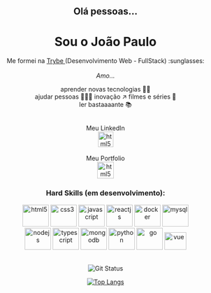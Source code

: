 <h2 align="center"> Olá pessoas... </h2>
<h1 align="center"> Sou o João Paulo </h1>

<p align="center">
  Me formei na <a href='https://www.betrybe.com/?utm_medium=cpc&utm_source=google&utm_campaign=Brand&utm_content=ad03_din_h&utm_term=trybe&utm_campaign=*%5BSearch%5D+Brand_BRA&utm_source=adwords&utm_medium=ppc&hsa_acc=1466424558&hsa_cam=12085736593&hsa_grp=146119280611&hsa_ad=617838452280&hsa_src=g&hsa_tgt=kwd-372340162995&hsa_kw=trybe&hsa_mt=e&hsa_net=adwords&hsa_ver=3&gclid=EAIaIQobChMIiYvpq-uz-wIVYehcCh365AEqEAAYASAAEgLMH_D_BwE'> Trybe </a> (Desenvolvimento Web - FullStack) :sunglasses: </br></br>
  <i>Amo...</i>
</p>

<div align="center">
  <p> aprender novas tecnologias 👨‍💻 </br>
      ajudar pessoas 🧑‍🤝‍🧑
      inovação ↗️
      filmes e séries 🎥 </br>
      ler bastaaaante 📚 </p>
      </br> Meu LinkedIn </br><a href='https://www.linkedin.com/in/jpcp0614/'><img alt="html5" height="35" width="35" src="https://upload.wikimedia.org/wikipedia/commons/thumb/8/81/LinkedIn_icon.svg/2048px-LinkedIn_icon.svg.png" style="max-width:100%;"></a>
<div>
  
<div align='center'>
  </br> Meu Portfolio </br><a href='https://jpcp0614.github.io/portfolio/'><img alt="html5" height="38" width="38" src="https://static-00.iconduck.com/assets.00/adobe-portfolio-icon-512x512-ttcgj64s.png" style="max-width:100%;"></a>
  
</div>

### Hard Skills (em desenvolvimento):
<div>
  <img alt="html5" height="50" width="60" src="https://cdn.jsdelivr.net/gh/devicons/devicon/icons/html5/html5-plain-wordmark.svg" style="max-width:100%;">
  <img alt="css3" height="50" width="60" src="https://cdn.jsdelivr.net/gh/devicons/devicon/icons/css3/css3-plain-wordmark.svg" style="max-width:100%;">
  <img alt="javascript" height="50" width="60" src="https://cdn.jsdelivr.net/gh/devicons/devicon/icons/javascript/javascript-plain.svg" style="max-width:100%;">
  <img alt="reactjs" height="50" width="60" src="https://cdn.jsdelivr.net/gh/devicons/devicon/icons/react/react-original.svg" style="max-width:100%;">
  <img alt="docker" height="50" width="60" src="https://cdn.worldvectorlogo.com/logos/docker.svg" style="max-width:100%;">
  <img alt="mysql" height="50" width="60" src="https://static.cdnlogo.com/logos/m/10/mysql.svg" style="max-width:100%;">
  </br>
  <img alt="nodejs" height="50" width="60" src="https://upload.wikimedia.org/wikipedia/commons/d/d9/Node.js_logo.svg" style="max-width:100%;">
  <img alt="typescript" height="50" width="60" src="https://cdn.worldvectorlogo.com/logos/typescript.svg" style="max-width:100%;">
  <img alt="mongodb" height="50" width="60" src="https://www.svgrepo.com/show/331488/mongodb.svg" style="max-width:100%;">
  <img alt="python" height="50" width="60" src="https://cdn.worldvectorlogo.com/logos/python-5.svg" style="max-width:100%;">
  <img alt="go" height="50" width="60" src="https://www.vectorlogo.zone/logos/golang/golang-official.svg" style="max-width:100%;">
  <img alt="vue" height="40" width="50" src="https://en.vetores.org/d/vue-js.svg" style="max-width:100%;">
</div>
</br>


<!-- <img align="right" width="280px" src="https://i.pinimg.com/originals/e4/26/70/e426702edf874b181aced1e2fa5c6cde.gif" alt="gif sobre tecnologia" /> -->

![Git Status](https://github-readme-stats.vercel.app/api?username=jpcp0614&show_icons=true&theme=dark&title_color=0fa36b&text_color=fff&icon_color=0fa36b&bg_color=0d1117&locale=en&border_radius=8&cache_seconds=1800&custom_title=Stats)

[![Top Langs](https://github-readme-stats.vercel.app/api/top-langs/?username=jpcp0614&langs_count=10&layout=compact&theme=dark&text_color=fff&bg_color=0d1117&border_radius=8&title_color=0fa36b&custom_title=Languages)](https://github.com/jpcp0614)

##

<!--![github contribution grid snake animation](https://raw.githubusercontent.com/platane/platane/output/github-contribution-grid-snake.svg)-->
